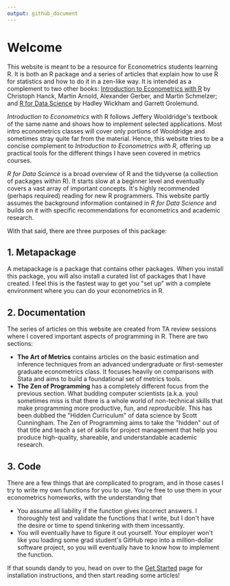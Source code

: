 ```yaml
---
output: github_document
---
```


<!-- index.md is generated from index.Rmd. Please edit that file -->



# Welcome

This website is meant to be a resource for Econometrics students learning R. It is both an R package and a series of articles that explain how to use R for statistics and how to do it in a zen-like way. It is intended as a complement to two other books: [Introduction to Econometrics with R](https://www.econometrics-with-r.org/) by Christoph Hanck, Martin Arnold, Alexander Gerber, and Martin Schmelzer; and [R for Data Science](https://r4ds.had.co.nz/) by Hadley Wickham and Garrett Grolemund.

_Introduction to Econometrics_ with R follows Jeffery Wooldridge's textbook of the same name and shows how to implement selected applications. Most intro econometrics classes will cover only portions of Wooldridge and sometimes stray quite far from the material. Hence, this website tries to be a concise complement to _Introduction to Econometrics with R_, offering up practical tools for the different things I have seen covered in metrics courses.

_R for Data Science_ is a broad overview of R and the tidyverse (a collection of packages within R). It starts slow at a beginner level and eventually covers a vast array of important concepts. It's highly recommended (perhaps required) reading for new R programmers. This website partly assumes the background information contained in _R for Data Science_ and builds on it with specific recommendations for econometrics and academic research.

With that said, there are three purposes of this package:

## 1. Metapackage

A metapackage is a package that contains other packages. When you install this package, you will also install a curated list of packages that I have created. I feel this is the fastest way to get you "set up" with a complete environment where you can do your econometrics in R.

## 2. Documentation

The series of articles on this website are created from TA review sessions where I covered important aspects of programming in R. There are two sections:

* **The Art of Metrics** contains articles on the basic estimation and inference techniques from an advanced undergraduate or first-semester graduate econometrics class. It focuses heavily on comparisons with Stata and aims to build a foundational set of metrics tools.
* **The Zen of Programming** has a completely different focus from the previous section. What budding computer scientists (a.k.a. you) sometimes miss is that there is a whole world of non-technical skills that make programming more productive, fun, and _reproducible_. This has been dubbed the "Hidden Curriculum" of data science by Scott Cunningham. The Zen of Programming aims to take the "hidden" out of that title and teach a set of skills for project management that help you produce high-quality, shareable, and understandable academic research.

## 3. Code

There are a few things that are complicated to program, and in those cases I try to write my own functions for you to use. You're free to use them in your econometrics homeworks, with the understanding that

* You assume all liability if the function gives incorrect answers. I thoroughly test and validate the functions that I write, but I don't have the desire or time to spend tinkering with them incessantly.
* You will eventually have to figure it out yourself. Your employer won't like you loading some grad student's GitHub repo into a million-dollar software project, so you will eventually have to know how to implement the function.

If that sounds dandy to you, head on over to the [Get Started](articles/metrics-in-r.html) page for installation instructions, and then start reading some articles!
